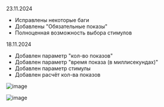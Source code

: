 
23.11.2024
- Исправлены некоторые баги
- Добавлены "Обязательные показы"
- Полноценная возможность выбора стимулов

18.11.2024
- Добавлен параметр "кол-во показов"
- Добавлен параметр "время показа (в миллисекундах)"
- Добавлен параметр стимулы 
- Добавлен расчёт кол-ва показов

![image](https://github.com/user-attachments/assets/8a4d89d9-b0b8-4d47-93c4-61ac2ffe007c)


![image](https://github.com/user-attachments/assets/70b50713-9c75-4ae2-ad99-7e63441fd07e)
